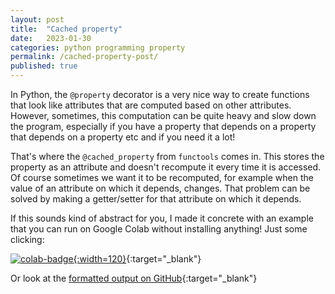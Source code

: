 ```yaml
---
layout: post
title:  "Cached property"
date:   2023-01-30
categories: python programming property
permalink: /cached-property-post/
published: true
---
```

In Python, the `@property` decorator is a very nice way to create functions that look like attributes that are computed based on other attributes. However, sometimes, this computation can be quite heavy and slow down the program, especially if you have a property that depends on a property that depends on a property etc and if you need it a lot!

That's where the `@cached_property` from `functools` comes in. This stores the property as an attribute and doesn't recompute it every time it is accessed. Of course sometimes we want it to be recomputed, for example when the value of an attribute on which it depends, changes. That problem can be solved by making a getter/setter for that attribute on which it depends.

If this sounds kind of abstract for you, I made it concrete with an example that you can
run on Google Colab without installing anything! Just some clicking:

[![colab-badge](https://colab.research.google.com/assets/colab-badge.svg){:width=120}][notebook]{:target="_blank"}

Or look at the [formatted output on GitHub][github]{:target="_blank"}

[notebook]: https://colab.research.google.com/github/mtyt/tutorials/blob/main/cached_property.ipynb
[github]: https://github.com/mtyt/tutorials/blob/main/cached_property.ipynb